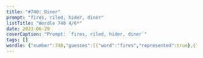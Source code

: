 ```yaml
---
title: "#740: Diner"
prompt: "fires, riled, hider, diner"
listTitle: "Wordle 740 4/6*"
date: 2023-06-29
coverCaption: "Prompt: `fires, riled, hider, diner`"
tags: []
wordle: {"number":740,"guesses":[{"word":"fires","represented":true},{"word":"riled","represented":null},{"word":"hider","represented":null},{"word":"diner","represented":true}]}
---
```


